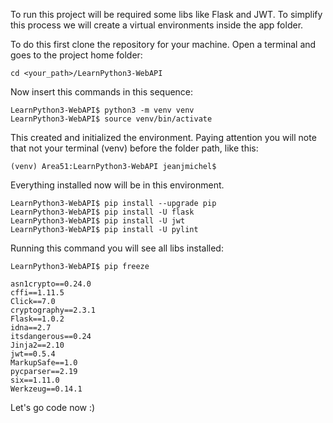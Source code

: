 To run this project will be required some libs like Flask and JWT.
To simplify this process we will create a virtual environments inside the app folder.

To do this first clone the repository for your machine.
Open a terminal and goes to the project home folder:

    cd <your_path>/LearnPython3-WebAPI

Now insert this commands in this sequence:

    LearnPython3-WebAPI$ python3 -m venv venv
    LearnPython3-WebAPI$ source venv/bin/activate

This created and initialized the environment.
Paying attention you will note that not your terminal (venv) before the folder path, like this:

    (venv) Area51:LearnPython3-WebAPI jeanjmichel$

Everything installed now will be in this environment.

    LearnPython3-WebAPI$ pip install --upgrade pip
    LearnPython3-WebAPI$ pip install -U flask
    LearnPython3-WebAPI$ pip install -U jwt
    LearnPython3-WebAPI$ pip install -U pylint

Running this command you will see all libs installed:

    LearnPython3-WebAPI$ pip freeze

    asn1crypto==0.24.0
    cffi==1.11.5
    Click==7.0
    cryptography==2.3.1
    Flask==1.0.2
    idna==2.7
    itsdangerous==0.24
    Jinja2==2.10
    jwt==0.5.4
    MarkupSafe==1.0
    pycparser==2.19
    six==1.11.0
    Werkzeug==0.14.1

Let's go code now :)